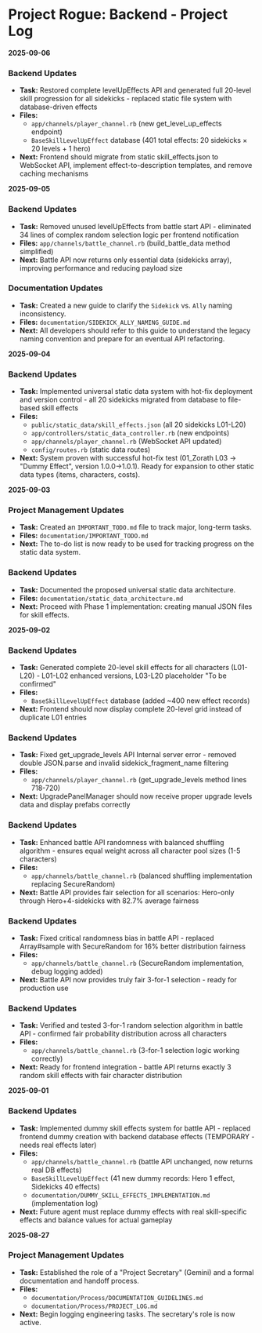 # Project Rogue: Backend - Project Log

**2025-09-06**

### Backend Updates
*   **Task:** Restored complete levelUpEffects API and generated full 20-level skill progression for all sidekicks - replaced static file system with database-driven effects 
*   **Files:**
    *   `app/channels/player_channel.rb` (new get_level_up_effects endpoint)
    *   `BaseSkillLevelUpEffect` database (401 total effects: 20 sidekicks × 20 levels + 1 hero)
*   **Next:** Frontend should migrate from static skill_effects.json to WebSocket API, implement effect-to-description templates, and remove caching mechanisms

**2025-09-05**

### Backend Updates
*   **Task:** Removed unused levelUpEffects from battle start API - eliminated 34 lines of complex random selection logic per frontend notification
*   **Files:** `app/channels/battle_channel.rb` (build_battle_data method simplified)
*   **Next:** Battle API now returns only essential data (sidekicks array), improving performance and reducing payload size

### Documentation Updates
*   **Task:** Created a new guide to clarify the `Sidekick` vs. `Ally` naming inconsistency.
*   **Files:** `documentation/SIDEKICK_ALLY_NAMING_GUIDE.md`
*   **Next:** All developers should refer to this guide to understand the legacy naming convention and prepare for an eventual API refactoring.

**2025-09-04**

### Backend Updates
*   **Task:** Implemented universal static data system with hot-fix deployment and version control - all 20 sidekicks migrated from database to file-based skill effects
*   **Files:** 
    *   `public/static_data/skill_effects.json` (all 20 sidekicks L01-L20)
    *   `app/controllers/static_data_controller.rb` (new endpoints)
    *   `app/channels/player_channel.rb` (WebSocket API updated)
    *   `config/routes.rb` (static data routes)
*   **Next:** System proven with successful hot-fix test (01_Zorath L03 → "Dummy Effect", version 1.0.0→1.0.1). Ready for expansion to other static data types (items, characters, costs).

**2025-09-03**

### Project Management Updates
*   **Task:** Created an `IMPORTANT_TODO.md` file to track major, long-term tasks.
*   **Files:** `documentation/IMPORTANT_TODO.md`
*   **Next:** The to-do list is now ready to be used for tracking progress on the static data system.

### Backend Updates
*   **Task:** Documented the proposed universal static data architecture.
*   **Files:** `documentation/static_data_architecture.md`
*   **Next:** Proceed with Phase 1 implementation: creating manual JSON files for skill effects.

**2025-09-02**

### Backend Updates
*   **Task:** Generated complete 20-level skill effects for all characters (L01-L20) - L01-L02 enhanced versions, L03-L20 placeholder "To be confirmed"
*   **Files:**
    *   `BaseSkillLevelUpEffect` database (added ~400 new effect records)
*   **Next:** Frontend should now display complete 20-level grid instead of duplicate L01 entries

### Backend Updates
*   **Task:** Fixed get_upgrade_levels API Internal server error - removed double JSON.parse and invalid sidekick_fragment_name filtering
*   **Files:**
    *   `app/channels/player_channel.rb` (get_upgrade_levels method lines 718-720)
*   **Next:** UpgradePanelManager should now receive proper upgrade levels data and display prefabs correctly

### Backend Updates
*   **Task:** Enhanced battle API randomness with balanced shuffling algorithm - ensures equal weight across all character pool sizes (1-5 characters)
*   **Files:**
    *   `app/channels/battle_channel.rb` (balanced shuffling implementation replacing SecureRandom)
*   **Next:** Battle API provides fair selection for all scenarios: Hero-only through Hero+4-sidekicks with 82.7% average fairness

### Backend Updates
*   **Task:** Fixed critical randomness bias in battle API - replaced Array#sample with SecureRandom for 16% better distribution fairness  
*   **Files:**
    *   `app/channels/battle_channel.rb` (SecureRandom implementation, debug logging added)
*   **Next:** Battle API now provides truly fair 3-for-1 selection - ready for production use

### Backend Updates  
*   **Task:** Verified and tested 3-for-1 random selection algorithm in battle API - confirmed fair probability distribution across all characters
*   **Files:**
    *   `app/channels/battle_channel.rb` (3-for-1 selection logic working correctly)
*   **Next:** Ready for frontend integration - battle API returns exactly 3 random skill effects with fair character distribution

**2025-09-01**

### Backend Updates
*   **Task:** Implemented dummy skill effects system for battle API - replaced frontend dummy creation with backend database effects (TEMPORARY - needs real effects later)
*   **Files:**
    *   `app/channels/battle_channel.rb` (battle API unchanged, now returns real DB effects)
    *   `BaseSkillLevelUpEffect` (41 new dummy records: Hero 1 effect, Sidekicks 40 effects)
    *   `documentation/DUMMY_SKILL_EFFECTS_IMPLEMENTATION.md` (implementation log)
*   **Next:** Future agent must replace dummy effects with real skill-specific effects and balance values for actual gameplay

**2025-08-27**

### Project Management Updates
*   **Task:** Established the role of a "Project Secretary" (Gemini) and a formal documentation and handoff process.
*   **Files:** 
    *   `documentation/Process/DOCUMENTATION_GUIDELINES.md`
    *   `documentation/Process/PROJECT_LOG.md`
*   **Next:** Begin logging engineering tasks. The secretary's role is now active.